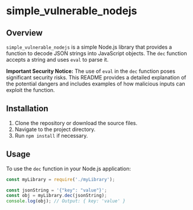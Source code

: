 # simple_vulnerable_nodejs

## Overview

`simple_vulnerable_nodejs` is a simple Node.js library that provides a function to decode JSON strings into JavaScript objects. The `dec` function accepts a string and uses `eval` to parse it.

**Important Security Notice:** The use of `eval` in the `dec` function poses significant security risks. This README provides a detailed explanation of the potential dangers and includes examples of how malicious inputs can exploit the function.

## Installation

1. Clone the repository or download the source files.
2. Navigate to the project directory.
3. Run `npm install` if necessary.

## Usage

To use the `dec` function in your Node.js application:

```js
const myLibrary = require('./myLibrary');

const jsonString = '{"key": "value"}';
const obj = myLibrary.dec(jsonString);
console.log(obj); // Output: { key: 'value' }
```

